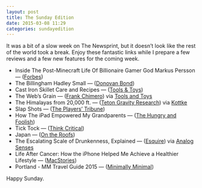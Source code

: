 ```yaml
---
layout: post
title: The Sunday Edition
date: 2015-03-08 11:29
categories: sundayedition
---
```


It was a bit of a slow week on The Newsprint, but it doesn’t look like the rest of the world took a break. Enjoy these fantastic links while I prepare a few reviews and a few new features for the coming week.

* Inside The Post-Minecraft Life Of Billionaire Gamer God Markus Persson — ([Forbes](http://www.forbes.com/sites/ryanmac/2015/03/03/minecraft-markus-persson-life-after-microsoft-sale/))
* The Billingham Hadley Small — ([Donovan Bond](http://donovanbond.co/blog/the-billingham-hadley-small))
* Cast Iron Skillet Care and Recipes — ([Tools & Toys](http://toolsandtoys.net/guides/cast-iron-skillet-care-recipes/))
* The Web’s Grain — ([Frank Chimero](http://frankchimero.com/talks/the-webs-grain/transcript/)) via [Tools and Toys](http://toolsandtoys.net/editorials/life-after-cancer-the-webs-grain-and-the-architect-of-delight/)
* The Himalayas from 20,000 ft. — ([Teton Gravity Research](https://vimeo.com/121045965)) via [Kottke](http://kottke.org/15/03/the-himalayas-from-20000-ft)
* Slap Shots — ([The Players’ Tribune](http://www.theplayerstribune.com/david-klutho-hockey-photos/))
* How The iPad Empowered My Grandparents — ([The Hungry and Foolish](http://www.thehungryandfoolish.com/home/2015/3/3/how-the-ipad-empowered-my-grandparents))
* Tick Tock — ([Think Critical](http://natebarham.com/post/112788235247/tick-tock))
* Japan — ([On the Roofs](http://ontheroofs.com/japan/))
* The Escalating Scale of Drunkenness, Explained — ([Esquire](http://www.esquire.com/food-drink/drinks/a5884/one-more-drink-0609/)) via [Analog Senses](http://www.analogsenses.com/2015/03/05/the-escalating-scale-of-drunkenness/)
* Life After Cancer: How the iPhone Helped Me Achieve a Healthier Lifestyle — ([MacStories](http://www.macstories.net/stories/life-after-cancer-how-the-iphone-helped-me-achieve-a-healthier-lifestyle/))
* Portland - MM Travel Guide 2015 — ([Minimally Minimal](http://www.minimallyminimal.com/blog/portland-mm-travel-guide-15))

Happy Sunday.